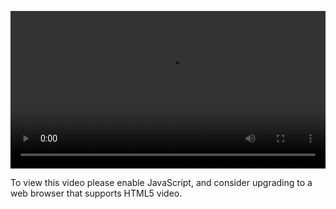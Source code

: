 <video controls="" style="width: 100%; display: block;"><source src="http://o86bpj665.bkt.clouddn.com/flexbox-dancer/1-flexbox-why.mp4" type="video/mp4"><p>To view this video please enable JavaScript, and consider upgrading to a web browser that supports HTML5 video.</p></video>
